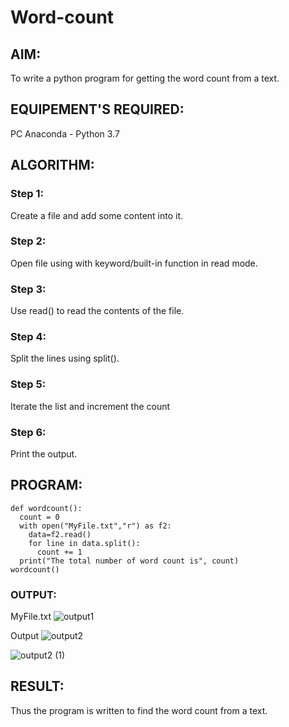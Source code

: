 # Word-count
## AIM:
To write a python program for getting the word count from a text.
## EQUIPEMENT'S REQUIRED: 
PC
Anaconda - Python 3.7
## ALGORITHM: 
### Step 1:
Create a file and add some content into it.

### Step 2:
Open file using with keyword/built-in function in read mode.

### Step 3:
Use read() to read the contents of the file.

### Step 4:
Split the lines using split().

### Step 5:
Iterate the list and increment the count

### Step 6:
Print the output.

## PROGRAM:
```
def wordcount():
  count = 0
  with open("MyFile.txt","r") as f2:
    data=f2.read()
    for line in data.split():
      count += 1
  print("The total number of word count is", count)
wordcount()
```

### OUTPUT:
MyFile.txt
![output1](https://user-images.githubusercontent.com/119477890/214043919-21812b71-3222-4d0b-9748-9fa38e30d889.png)

Output
![output2](https://user-images.githubusercontent.com/119477890/214044074-cdb1fbee-e135-4f96-80d0-eb8b83ee688a.png)

![output2 (1)](https://user-images.githubusercontent.com/119477890/214044107-b0fb44e2-dab9-4395-bbd7-87d4ed462f48.png)


## RESULT:
Thus the program is written to find the word count from a text.
